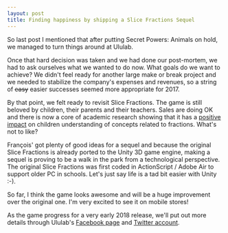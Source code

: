```yaml
---
layout: post
title: Finding happiness by shipping a Slice Fractions Sequel
---
```


So last post I mentioned that after putting Secret Powers: Animals on hold, we managed to turn things around at Ululab.

Once that hard decision was taken and we had done our post-mortem, we had to ask ourselves what we wanted to do now. What goals do we want to achieve? We didn't feel ready for another large make or break project and we needed to stabilize the company's expenses and revenues, so a string of ~~easy~~ easier successes seemed more appropriate for 2017.

By that point, we felt ready to revisit Slice Fractions. The game is still beloved by children, their parents and their teachers. Sales are doing OK and there is now a core of academic research showing that it has a [positive impact](https://www.youtube.com/watch?v=7JAklIVvk7E) on children understanding of concepts related to fractions. What's not to like?

François' got plenty of good ideas for a sequel and because the original Slice Fractions is already ported to the Unity 3D game engine, making a sequel is proving to be a walk in the park from a technological perspective. The original Slice Fractions was first coded in ActionScript / Adobe Air to support older PC in schools. Let's just say life is a tad bit easier with Unity :-).

So far, I think the game looks awesome and will be a huge improvement over the original one. I'm very excited to see it on mobile stores!

As the game progress for a very early 2018 release, we'll put out more details through Ululab's [Facebook page](https://www.facebook.com/Ululab/) and [Twitter account](https://twitter.com/ululab).
